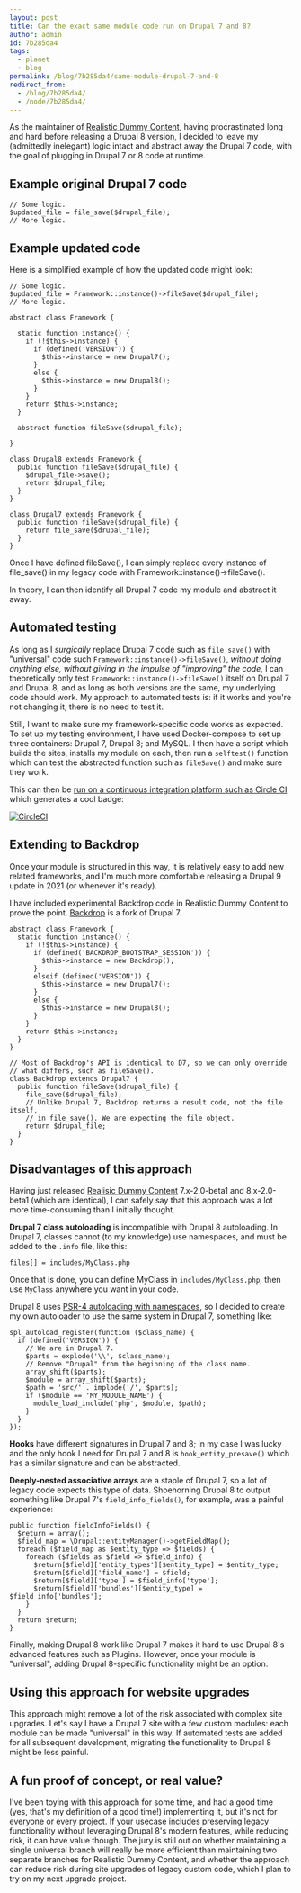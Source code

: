 ```yaml
---
layout: post
title: Can the exact same module code run on Drupal 7 and 8?
author: admin
id: 7b285da4
tags:
  - planet
  - blog
permalink: /blog/7b285da4/same-module-drupal-7-and-8
redirect_from:
  - /blog/7b285da4/
  - /node/7b285da4/
---
```

As the maintainer of [Realistic Dummy Content](http://drupal.org/project/realistic_dummy_content), having procrastinated long and hard before releasing a Drupal 8 version, I decided to leave my (admittedly inelegant) logic intact and abstract away the Drupal 7 code, with the goal of plugging in Drupal 7 or 8 code at runtime.

Example original Drupal 7 code
-----

    // Some logic.
    $updated_file = file_save($drupal_file);
    // More logic.

Example updated code
-----

Here is a simplified example of how the updated code might look:

    // Some logic.
    $updated_file = Framework::instance()->fileSave($drupal_file);
    // More logic.

    abstract class Framework {

      static function instance() {
        if (!$this->instance) {
          if (defined('VERSION')) {
            $this->instance = new Drupal7();
          }
          else {
            $this->instance = new Drupal8();
          }
        }
        return $this->instance;
      }

      abstract function fileSave($drupal_file);

    }

    class Drupal8 extends Framework {
      public function fileSave($drupal_file) {
        $drupal_file->save();
        return $drupal_file;
      }
    }

    class Drupal7 extends Framework {
      public function fileSave($drupal_file) {
        return file_save($drupal_file);
      }
    }

Once I have defined fileSave(), I can simply replace every instance of file_save() in my legacy code with Framework::instance()->fileSave().

In theory, I can then identify all Drupal 7 code my module and abstract it away.

Automated testing
-----

As long as I _surgically_ replace Drupal 7 code such as `file_save()` with "universal" code such `Framework::instance()->fileSave()`, _without doing anything else, without giving in the impulse of "improving" the code_, I can theoretically only test `Framework::instance()->fileSave()` itself on Drupal 7 and Drupal 8, and as long as both versions are the same, my underlying code should work. My approach to automated tests is: if it works and you're not changing it, there is no need to test it.

Still, I want to make sure my framework-specific code works as expected. To set up my testing environment, I have used Docker-compose to set up three containers: Drupal 7, Drupal 8; and MySQL. I then have a script which builds the sites, installs my module on each, then run a `selftest()` function which can test the abstracted function such as `fileSave()` and make sure they work.

This can then be [run on a continuous integration platform such as Circle CI](https://circleci.com/gh/dcycle/realistic_dummy_content) which generates a cool badge:

[![CircleCI](https://circleci.com/gh/dcycle/realistic_dummy_content.svg?style=svg)](https://circleci.com/gh/dcycle/realistic_dummy_content)

Extending to Backdrop
-----

Once your module is structured in this way, it is relatively easy to add new related frameworks, and I'm much more comfortable releasing a Drupal 9 update in 2021 (or whenever it's ready).

I have included experimental Backdrop code in Realistic Dummy Content to prove the point. [Backdrop](https://backdropcms.org) is a fork of Drupal 7.

    abstract class Framework {
      static function instance() {
        if (!$this->instance) {
          if (defined('BACKDROP_BOOTSTRAP_SESSION')) {
            $this->instance = new Backdrop();
          }
          elseif (defined('VERSION')) {
            $this->instance = new Drupal7();
          }
          else {
            $this->instance = new Drupal8();
          }
        }
        return $this->instance;
      }
    }

    // Most of Backdrop's API is identical to D7, so we can only override
    // what differs, such as fileSave().
    class Backdrop extends Drupal7 {
      public function fileSave($drupal_file) {
        file_save($drupal_file);
        // Unlike Drupal 7, Backdrop returns a result code, not the file itself,
        // in file_save(). We are expecting the file object.
        return $drupal_file;
      }
    }

Disadvantages of this approach
-----

Having just released [Realisic Dummy Content](http://drupal.org/project/realistic_dummy_content) 7.x-2.0-beta1 and 8.x-2.0-beta1 (which are identical), I can safely say that this approach was a lot more time-consuming than I initially thought.

**Drupal 7 class autoloading** is incompatible with Drupal 8 autoloading. In Drupal 7, classes cannot (to my knowledge) use namespaces, and must be added to the `.info` file, like this:

    files[] = includes/MyClass.php

Once that is done, you can define MyClass in `includes/MyClass.php`, then use `MyClass` anywhere you want in your code.

Drupal 8 uses [PSR-4 autoloading with namespaces](https://www.drupal.org/docs/develop/coding-standards/psr-4-namespaces-and-autoloading-in-drupal-8), so I decided to create my own autoloader to use the same system in Drupal 7, something like:

    spl_autoload_register(function ($class_name) {
      if (defined('VERSION')) {
        // We are in Drupal 7.
        $parts = explode('\\', $class_name);
        // Remove "Drupal" from the beginning of the class name.
        array_shift($parts);
        $module = array_shift($parts);
        $path = 'src/' . implode('/', $parts);
        if ($module == 'MY_MODULE_NAME') {
          module_load_include('php', $module, $path);
        }
      }
    });

**Hooks** have different signatures in Drupal 7 and 8; in my case I was lucky and the only hook I need for Drupal 7 and 8 is `hook_entity_presave()` which has a similar signature and can be abstracted.

**Deeply-nested associative arrays** are a staple of Drupal 7, so a lot of legacy code expects this type of data. Shoehorning Drupal 8 to output something like Drupal 7's `field_info_fields()`, for example, was a painful experience:

    public function fieldInfoFields() {
      $return = array();
      $field_map = \Drupal::entityManager()->getFieldMap();
      foreach ($field_map as $entity_type => $fields) {
        foreach ($fields as $field => $field_info) {
          $return[$field]['entity_types'][$entity_type] = $entity_type;
          $return[$field]['field_name'] = $field;
          $return[$field]['type'] = $field_info['type'];
          $return[$field]['bundles'][$entity_type] = $field_info['bundles'];
        }
      }
      return $return;
    }

Finally, making Drupal 8 work like Drupal 7 makes it hard to use Drupal 8's advanced features such as Plugins. However, once your module is "universal", adding Drupal 8-specific functionality might be an option.

Using this approach for website upgrades
-----

This approach might remove a lot of the risk associated with complex site upgrades. Let's say I have a Drupal 7 site with a few custom modules: each module can be made "universal" in this way. If automated tests are added for all subsequent development, migrating the functionality to Drupal 8 might be less painful.

A fun proof of concept, or real value?
-----

I've been toying with this approach for some time, and had a good time (yes, that's my definition of a good time!) implementing it, but it's not for everyone or every project. If your usecase includes preserving legacy functionality without leveraging Drupal 8's modern features, while reducing risk, it can have value though. The jury is still out on whether maintaining a single universal branch will really be more efficient than maintaining two separate branches for Realistic Dummy Content, and whether the approach can reduce risk during site upgrades of legacy custom code, which I plan to try on my next upgrade project.
